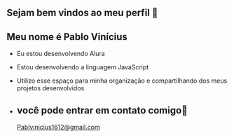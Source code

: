 ## Sejam bem vindos ao meu perfil 💙
## Meu nome é Pablo Vinícius 

- Eu estou desenvolvendo Alura
- Estou desenvolvendo a linguagem JavaScript
- Utilizo esse espaço para minha organização e compartilhando dos meus projetos desenvolvidos

- ## você pode entrar em contato comigo📧

  Pablvinicius1612@gmail.com
  
